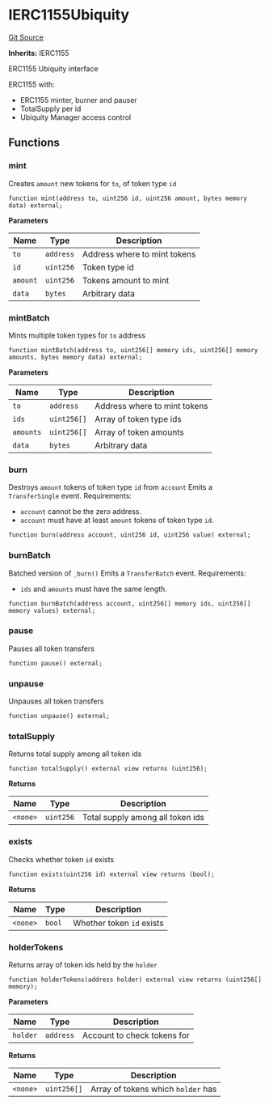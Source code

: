# IERC1155Ubiquity
[Git Source](https://github.com/ubiquity/ubiquity-dollar/blob/c84a9cbe167218aefb4a9feb40e2abcd74899167/src/dollar/interfaces/IERC1155Ubiquity.sol)

**Inherits:**
IERC1155

ERC1155 Ubiquity interface

ERC1155 with:
- ERC1155 minter, burner and pauser
- TotalSupply per id
- Ubiquity Manager access control


## Functions
### mint

Creates `amount` new tokens for `to`, of token type `id`


```solidity
function mint(address to, uint256 id, uint256 amount, bytes memory data) external;
```
**Parameters**

|Name|Type|Description|
|----|----|-----------|
|`to`|`address`|Address where to mint tokens|
|`id`|`uint256`|Token type id|
|`amount`|`uint256`|Tokens amount to mint|
|`data`|`bytes`|Arbitrary data|


### mintBatch

Mints multiple token types for `to` address


```solidity
function mintBatch(address to, uint256[] memory ids, uint256[] memory amounts, bytes memory data) external;
```
**Parameters**

|Name|Type|Description|
|----|----|-----------|
|`to`|`address`|Address where to mint tokens|
|`ids`|`uint256[]`|Array of token type ids|
|`amounts`|`uint256[]`|Array of token amounts|
|`data`|`bytes`|Arbitrary data|


### burn

Destroys `amount` tokens of token type `id` from `account`
Emits a `TransferSingle` event.
Requirements:
- `account` cannot be the zero address.
- `account` must have at least `amount` tokens of token type `id`.


```solidity
function burn(address account, uint256 id, uint256 value) external;
```

### burnBatch

Batched version of `_burn()`
Emits a `TransferBatch` event.
Requirements:
- `ids` and `amounts` must have the same length.


```solidity
function burnBatch(address account, uint256[] memory ids, uint256[] memory values) external;
```

### pause

Pauses all token transfers


```solidity
function pause() external;
```

### unpause

Unpauses all token transfers


```solidity
function unpause() external;
```

### totalSupply

Returns total supply among all token ids


```solidity
function totalSupply() external view returns (uint256);
```
**Returns**

|Name|Type|Description|
|----|----|-----------|
|`<none>`|`uint256`|Total supply among all token ids|


### exists

Checks whether token `id` exists


```solidity
function exists(uint256 id) external view returns (bool);
```
**Returns**

|Name|Type|Description|
|----|----|-----------|
|`<none>`|`bool`|Whether token `id` exists|


### holderTokens

Returns array of token ids held by the `holder`


```solidity
function holderTokens(address holder) external view returns (uint256[] memory);
```
**Parameters**

|Name|Type|Description|
|----|----|-----------|
|`holder`|`address`|Account to check tokens for|

**Returns**

|Name|Type|Description|
|----|----|-----------|
|`<none>`|`uint256[]`|Array of tokens which `holder` has|


